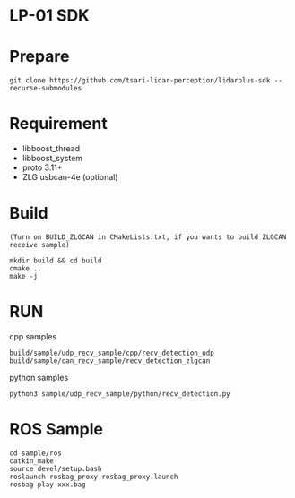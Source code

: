 # LP-01 SDK

# Prepare
```shell
git clone https://github.com/tsari-lidar-perception/lidarplus-sdk --recurse-submodules
```

# Requirement
* libboost_thread
* libboost_system
* proto 3.11+
* ZLG usbcan-4e (optional)

# Build
```shell
(Turn on BUILD_ZLGCAN in CMakeLists.txt, if you wants to build ZLGCAN receive sample)

mkdir build && cd build
cmake ..
make -j
```

# RUN
cpp samples
```shell
build/sample/udp_recv_sample/cpp/recv_detection_udp
build/sample/can_recv_sample/recv_detection_zlgcan
```
python samples
```shell
python3 sample/udp_recv_sample/python/recv_detection.py
```

# ROS Sample
```shell
cd sample/ros
catkin_make
source devel/setup.bash
roslaunch rosbag_proxy rosbag_proxy.launch
rosbag play xxx.bag
```